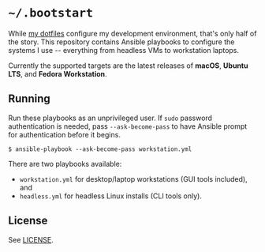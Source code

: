 # `~/.bootstart`

While [my dotfiles][0] configure my development environment, that's only half
of the story. This repository contains Ansible playbooks to configure the
systems I use -- everything from headless VMs to workstation laptops.

Currently the supported targets are the latest releases of **macOS**, **Ubuntu
LTS**, and **Fedora Workstation**.

[0]: https://github.com/alexblackie/dotfiles

## Running

Run these playbooks as an unprivileged user. If `sudo` password authentication
is needed, pass `--ask-become-pass` to have Ansible prompt for authentication
before it begins.

```
$ ansible-playbook --ask-become-pass workstation.yml
```

There are two playbooks available:

  - `workstation.yml` for desktop/laptop workstations (GUI tools included), and
  - `headless.yml` for headless Linux installs (CLI tools only).

## License

See [LICENSE](./LICENSE).
